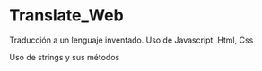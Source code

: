 # Translate_Web
Traducción a un lenguaje inventado. Uso de Javascript, Html, Css 

Uso de strings y sus métodos

